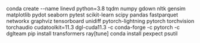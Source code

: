 conda create --name linevd python=3.8 tqdm numpy gdown nltk gensim matplotlib pydot seaborn pytest scikit-learn scipy pandas fastparquet networkx graphviz tensorboard unidiff pytorch-lightning  pytorch torchvision torchaudio cudatoolkit=11.3 dgl-cuda11.3 -c conda-forge -c pytorch -c dglteam
pip install transformers ray[tune]
conda install pexpect psutil